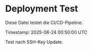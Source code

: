 # Deployment Test

Diese Datei testet die CI/CD-Pipeline.

Timestamp: 2025-06-24 00:50:00 UTC

Test nach SSH-Key Update.